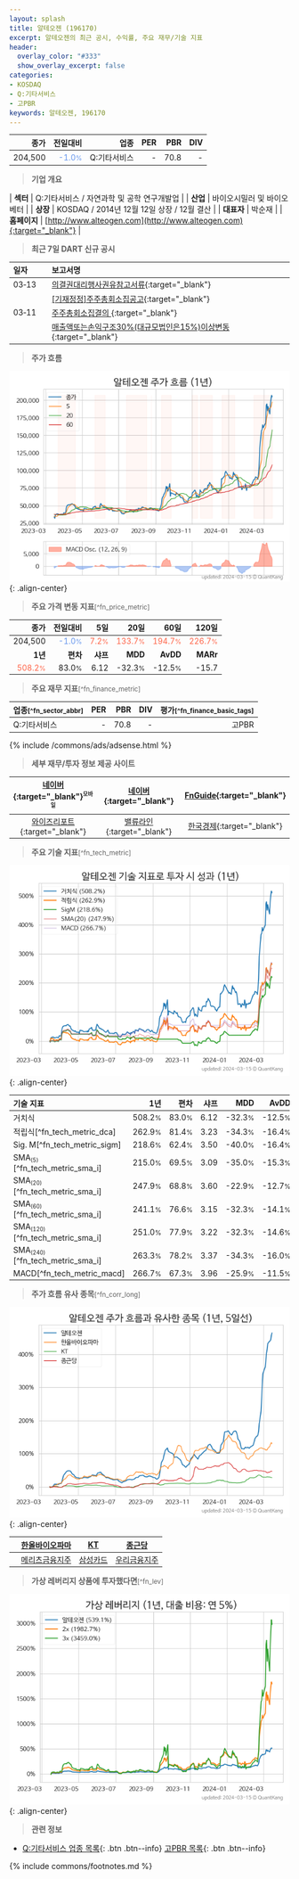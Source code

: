 ```yaml
---
layout: splash
title: 알테오젠 (196170)
excerpt: 알테오젠의 최근 공시, 수익률, 주요 재무/기술 지표
header:
  overlay_color: "#333"
  show_overlay_excerpt: false
categories:
- KOSDAQ
- Q:기타서비스
- 고PBR
keywords: 알테오젠, 196170
---
```


| **종가** | **전일대비** | **업종** | **PER** | **PBR** | **DIV** |
| -------: | -----------: | -------: | ------: | ------: | ------: |
| 204,500 | <span style="color: cornflowerblue">-1.0<small>%</small></span> | Q:기타서비스 | - | 70.8 | - |

<!-- more -->


> **기업 개요**<a id="company"></a>

| <span style="white-space:nowrap;">**섹터**</span> | Q:기타서비스 / 자연과학 및 공학 연구개발업 |
| <span style="white-space:nowrap;">**산업**</span> | 바이오시밀러 및 바이오베터 |
| <span style="white-space:nowrap;">**상장**</span> | KOSDAQ / 2014년 12월 12일 상장 / 12월 결산 |
| <span style="white-space:nowrap;">**대표자**</span> | 박순재 |
| <span style="white-space:nowrap;">**홈페이지**</span> | [http://www.alteogen.com](http://www.alteogen.com){:target="_blank"} |


> **최근 7일 DART 신규 공시**<a id="dart"></a>

| **일자** |      | **보고서명** |
| :------- | :--- | :----------- |
| 03&#x2011;13 | | [의결권대리행사권유참고서류](https://dart.fss.or.kr/dsaf001/main.do?rcpNo=20240313000325){:target="_blank"} |
|  | | [[기재정정]주주총회소집공고](https://dart.fss.or.kr/dsaf001/main.do?rcpNo=20240313000217){:target="_blank"} |
| 03&#x2011;11 | | [주주총회소집결의              ](https://dart.fss.or.kr/dsaf001/main.do?rcpNo=20240311901293){:target="_blank"} |
|  | | [매출액또는손익구조30%(대규모법인은15%)이상변동              ](https://dart.fss.or.kr/dsaf001/main.do?rcpNo=20240311900476){:target="_blank"} |


> **주가 흐름**<a id="price"></a>

![196170](/stock/images/196170.png){: .align-center}


> **주요 가격 변동 지표**<small>[^fn_price_metric]</small>

| **종가** | **전일대비** | **5일** | **20일** | **60일** | **120일** |
| -------: | -----------: | ------: | -------: | -------: | --------: |
| 204,500 | <span style="color: cornflowerblue">-1.0<small>%</small></span> | <span style="color: tomato">7.2<small>%</small></span> | <span style="color: tomato">133.7<small>%</small></span> | <span style="color: tomato">194.7<small>%</small></span> | <span style="color: tomato">226.7<small>%</small></span> |
| **1년** | **편차** | **샤프** | **MDD** | **AvDD** | **MARr** |
| <span style="color: tomato">508.2<small>%</small></span> | 83.0<small>%</small> | 6.12 | -32.3<small>%</small> | -12.5<small>%</small> | -15.7 |


> **주요 재무 지표**<small>[^fn_finance_metric]</small>

| **업종**<small>[^fn_sector_abbr]</small> | **PER** | **PBR** | **DIV** | **평가**<small>[^fn_finance_basic_tags]</small> |
| :--------------------------------------- | ------: | ------: | ------: | ----------------------------------------------: |
| Q:기타서비스 | - | 70.8 | - | 고PBR |



{% include /commons/ads/adsense.html %}

> **세부 재무/투자 정보 제공 사이트**

| [네이버](https://m.stock.naver.com/domestic/stock/196170/finance/summary){:target="_blank"}<sup><small>모바일</small></sup> | [네이버](https://finance.naver.com/item/coinfo.naver?code=196170){:target="_blank"} | [FnGuide](https://comp.fnguide.com/SVO2/ASP/SVD_Invest.asp?gicode=A196170&MenuYn=Y){:target="_blank"} |
| :---: | :---: | :---: |
| [와이즈리포트](https://comp.wisereport.co.kr/company/c1040001.aspx?cmp_cd=196170){:target="_blank"} | [밸류라인](https://www.valueline.co.kr/finance/summary/196170){:target="_blank"} | [한국경제](https://markets.hankyung.com/stock/196170/financial-summary){:target="_blank"} |


> **주요 기술 지표**<small>[^fn_tech_metric]</small>


![196170](/stock/images/196170_tech.png){: .align-center}

| **기술 지표** | **1년** | **편차** | **샤프** | **MDD** | **AvDD** |
| :------------ | ------: | -----------: | -------: | ------: | -------: |
| 거치식 | 508.2<small>%</small> | 83.0<small>%</small> | 6.12 | -32.3<small>%</small> | -12.5<small>%</small> |
| 적립식[^fn_tech_metric_dca] | 262.9<small>%</small> | 81.4<small>%</small> | 3.23 | -34.3<small>%</small> | -16.4<small>%</small> |
| Sig. M[^fn_tech_metric_sigm] | 218.6<small>%</small> | 62.4<small>%</small> | 3.50 | -40.0<small>%</small> | -16.4<small>%</small> |
| SMA<small><sub>(5)</sub></small>[^fn_tech_metric_sma_i] | 215.0<small>%</small> | 69.5<small>%</small> | 3.09 | -35.0<small>%</small> | -15.3<small>%</small> |
| SMA<small><sub>(20)</sub></small>[^fn_tech_metric_sma_i] | 247.9<small>%</small> | 68.8<small>%</small> | 3.60 | -22.9<small>%</small> | -12.7<small>%</small> |
| SMA<small><sub>(60)</sub></small>[^fn_tech_metric_sma_i] | 241.1<small>%</small> | 76.6<small>%</small> | 3.15 | -32.3<small>%</small> | -14.1<small>%</small> |
| SMA<small><sub>(120)</sub></small>[^fn_tech_metric_sma_i] | 251.0<small>%</small> | 77.9<small>%</small> | 3.22 | -32.3<small>%</small> | -14.6<small>%</small> |
| SMA<small><sub>(240)</sub></small>[^fn_tech_metric_sma_i] | 263.3<small>%</small> | 78.2<small>%</small> | 3.37 | -34.3<small>%</small> | -16.0<small>%</small> |
| MACD[^fn_tech_metric_macd] | 266.7<small>%</small> | 67.3<small>%</small> | 3.96 | -25.9<small>%</small> | -11.5<small>%</small> |


> **주가 흐름 유사 종목**<a id="corr"></a><small>[^fn_corr_long]</small>

![196170](/stock/images/196170_corr.png){: .align-center}

|       | [한올바이오파마](/009420/) | [KT](/030200/) | [종근당](/185750/) |
| :---: | :------------------------------------: | :------------------------------------: | :------------------------------------: |
|       | [메리츠금융지주](/138040/) | [삼성카드](/029780/) | [우리금융지주](/316140/) |


> **가상 레버리지 상품에 투자했다면**<a id="2x"></a><small>[^fn_lev]</small>

![196170](/stock/images/196170_2x.png){: .align-center}


> **관련 정보**

- [Q:기타서비스 업종 목록](/stats/sector/kosdaq_업종_기타서비스_종목/){: .btn .btn--info} [고PBR 목록](/fn/fn_high_pbr/){: .btn .btn--info}

{% include commons/footnotes.md %}